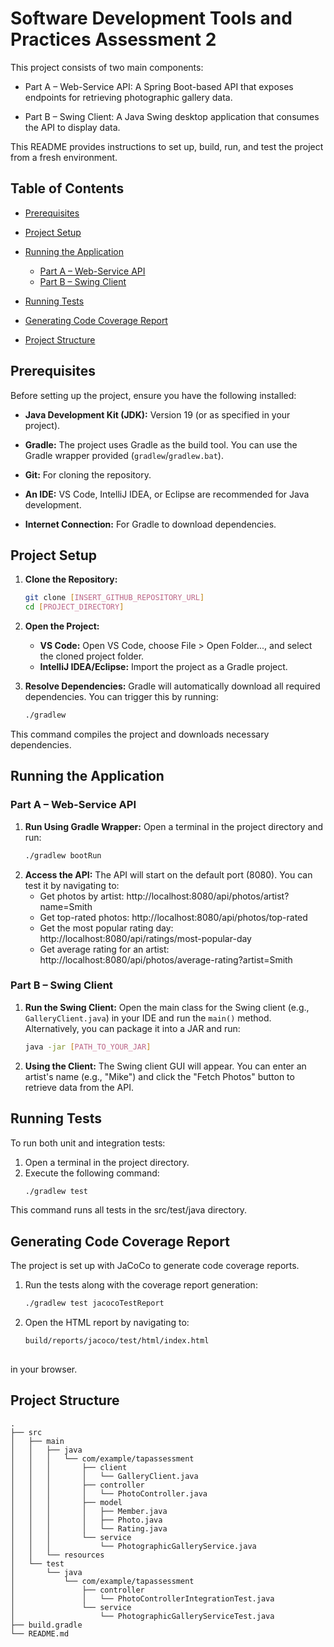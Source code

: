 # Software Development Tools and Practices Assessment 2
This project consists of two main components:

- Part A – Web-Service API: A Spring Boot-based API that exposes endpoints for retrieving photographic gallery data.

- Part B – Swing Client: A Java Swing desktop application that consumes the API to display data.

This README provides instructions to set up, build, run, and test the project from a fresh environment.

## Table of Contents
- [Prerequisites](#prerequisites)

- [Project Setup](#project-setup)

- [Running the Application](#running-the-application)
  - [Part A – Web-Service API](#part-a-web-service-api)
  - [Part B – Swing Client](#part-b-swing-client)

- [Running Tests](#running-tests)

- [Generating Code Coverage Report](#generating-code-coverage-report)

- [Project Structure](#project-structure)

## Prerequisites
Before setting up the project, ensure you have the following installed:

- **Java Development Kit (JDK):** Version 19 (or as specified in your project).

- **Gradle:** The project uses Gradle as the build tool. You can use the Gradle wrapper provided (`gradlew`/`gradlew.bat`).

- **Git:** For cloning the repository.

- **An IDE:** VS Code, IntelliJ IDEA, or Eclipse are recommended for Java development.

- **Internet Connection:** For Gradle to download dependencies.

## Project Setup
1. **Clone the Repository:**

   ```bash
   git clone [INSERT_GITHUB_REPOSITORY_URL]
   cd [PROJECT_DIRECTORY]

2. **Open the Project:**
   - **VS Code:**
     Open VS Code, choose File > Open Folder..., and select the cloned project folder.
   - **IntelliJ IDEA/Eclipse:**
     Import the project as a Gradle project.

3. **Resolve Dependencies:**
   Gradle will automatically download all required dependencies. You can trigger this by running:

   ```bash
   ./gradlew 

  This command compiles the project and downloads necessary dependencies.

## Running the Application
### Part A – Web-Service API
1. **Run Using Gradle Wrapper:**
   Open a terminal in the project directory and run:
   ```bash
   ./gradlew bootRun

2. **Access the API:**
   The API will start on the default port (8080). You can test it by navigating to:
   - Get photos by artist:
     http://localhost:8080/api/photos/artist?name=Smith
   - Get top-rated photos:
     http://localhost:8080/api/photos/top-rated 
   - Get the most popular rating day:
     http://localhost:8080/api/ratings/most-popular-day
   - Get average rating for an artist:
     http://localhost:8080/api/photos/average-rating?artist=Smith

### Part B – Swing Client
1. **Run the Swing Client:**
   Open the main class for the Swing client (e.g., `GalleryClient.java`) in your IDE and run the `main()` method.
   Alternatively, you can package it into a JAR and run:
   ```bash
   java -jar [PATH_TO_YOUR_JAR]

2. **Using the Client:**
   The Swing client GUI will appear. You can enter an artist's name (e.g., "Mike") and click the "Fetch Photos" button to retrieve data from the API.

## Running Tests
To run both unit and integration tests:
1. Open a terminal in the project directory.
2. Execute the following command:
   ```bash
   ./gradlew test

  This command runs all tests in the src/test/java directory.

## Generating Code Coverage Report
The project is set up with JaCoCo to generate code coverage reports.

1. Run the tests along with the coverage report generation:
   ```bash
   ./gradlew test jacocoTestReport

2. Open the HTML report by navigating to:
   ```bash
   build/reports/jacoco/test/html/index.html
  
  in your browser.

## Project Structure 
    .
    ├── src
    │   ├── main
    │   │   ├── java
    │   │   │   └── com/example/tapassessment
    │   │   │       ├── client
    │   │   │       │   └── GalleryClient.java
    │   │   │       ├── controller
    │   │   │       │   └── PhotoController.java
    │   │   │       ├── model
    │   │   │       │   ├── Member.java
    │   │   │       │   ├── Photo.java
    │   │   │       │   └── Rating.java
    │   │   │       └── service
    │   │   │           └── PhotographicGalleryService.java
    │   │   └── resources
    │   └── test
    │       └── java
    │           └── com/example/tapassessment
    │               ├── controller
    │               │   └── PhotoControllerIntegrationTest.java
    │               └── service
    │                   └── PhotographicGalleryServiceTest.java
    ├── build.gradle
    └── README.md
